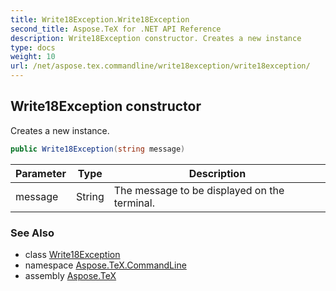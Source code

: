 ```yaml
---
title: Write18Exception.Write18Exception
second_title: Aspose.TeX for .NET API Reference
description: Write18Exception constructor. Creates a new instance
type: docs
weight: 10
url: /net/aspose.tex.commandline/write18exception/write18exception/
---
```

## Write18Exception constructor

Creates a new instance.

```csharp
public Write18Exception(string message)
```

| Parameter | Type | Description |
| --- | --- | --- |
| message | String | The message to be displayed on the terminal. |

### See Also

* class [Write18Exception](../)
* namespace [Aspose.TeX.CommandLine](../../write18exception/)
* assembly [Aspose.TeX](../../../)


